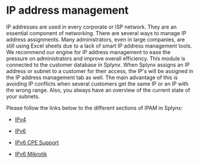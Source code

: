 IP address management
==========

IP addresses are used in every corporate or ISP network. They are an essential component of  networking. There are several ways to manage IP address assignments. Many administrators, even in large companies, are still using Excel sheets due to a lack of smart IP address management tools. We recommend our engine for IP address management to ease the pressure on administrators and improve overall efficiency. This module is connected to the customer database in Splynx. When Splynx assigns an IP address or subnet to a customer for their access, the IP's will be assigned in the IP address management tab as well. The main advantage of this is avoiding IP conflicts when several customers get the same IP or an IP with the wrong range. Also, you always have an overview of the current state of your subnets.

Please follow the links below to the different sections of IPAM in Splynx:

* [IPv4](networking/ip_address_management/ipv4/ipv4.md)

* [IPv6](networking/ip_address_management/ipv6/ipv6.md)

* [IPv6 CPE Support](networking/ip_address_management/ipv6/ipv6_cpe_support/ipv6_cpe_support.md)

* [IPv6 Mikrotik](networking/ip_address_management/ipv6/ipv6_mikrotik/ipv6_mikrotik.md)
